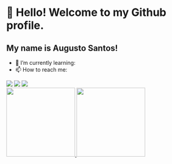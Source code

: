 # 👋 Hello! Welcome to my Github profile.
## My name is Augusto Santos!

- 🌱 I’m currently learning:
- 📫 How to reach me: 
<div>
<a href="https://instagram.com/sntsaugusto" target="_blank"><img src="https://img.shields.io/badge/-Instagram-%23E4405F?style=for-the-badge&logo=instagram&logoColor=white" target="_blank"></a>
<a href = "mailto:augusto.santos131012@gmail.com"><img src="https://img.shields.io/badge/Gmail-D14836?style=for-the-badge&logo=gmail&logoColor=white" target="_blank"></a>
<a href="https://www.linkedin.com/in/augusto-santos-324017257" target="_blank"><img src="https://img.shields.io/badge/-LinkedIn-%230077B5?style=for-the-badge&logo=linkedin&logoColor=white" target="_blank"></a>   
</div>
<div>
<a href="https://github.com/AugustoCSantos">
<img height="180em" src="https://github-readme-stats.vercel.app/api/top-langs/?AugustoCSantos-&layout=compact&langs_count=7&theme=dracula"/>
<img height="180em" src="https://github-readme-stats.vercel.app/api?AugustoCSantos-&show_icons=true&theme=dracula&include_all_commits=true&count_private=true"/>
</div>
